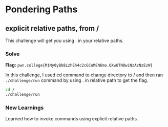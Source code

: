 # Pondering Paths

## explicit relative paths, from /
This challenge will get you using . in your relative paths.

### Solve
**Flag:** `pwn.college{M1Ny0yBb8LzhEh4c2cGCuMEN6mo.QXwUTN0wiNzAzNzEzW}`

In this challenge, I used cd command to change directory to / and then ran ```./challenge/run``` command by using . in relative path to get the flag.

```bash
cd /
./challenge/run
```

### New Learnings
Learned how to invoke commands using explicit relative paths.
